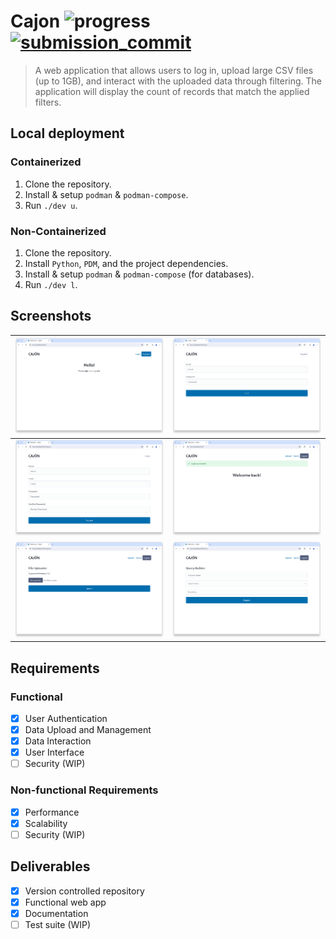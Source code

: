 # Cajon ![progress](https://img.shields.io/badge/Progress-98%25-teal) [![submission_commit](https://img.shields.io/badge/Submission%20Commit-5fa47b4-brown)](https://github.com/yozachar/task-flask-app/tree/5fa47b4fb7622256099338f5698dcbd2a4865b0a)

> A web application that allows users to log in, upload large CSV files (up to 1GB), and interact with the uploaded data through filtering. The application will display the count of records that match the applied filters.

## Local deployment

### Containerized

1. Clone the repository.
2. Install & setup `podman` & `podman-compose`.
3. Run `./dev u`.

### Non-Containerized

1. Clone the repository.
2. Install `Python`, `PDM`, and the project dependencies.
3. Install & setup `podman` & `podman-compose` (for databases).
4. Run `./dev l`.

## Screenshots

| ![1][1] | ![2][2] |
| ------- | ------- |
| ![3][3] | ![4][4] |
| ![5][5] | ![6][6] |

[1]: ./screenshots/Screenshot_from_2024-07-24_12-24-07.png
[2]: ./screenshots/Screenshot_from_2024-07-24_12-24-13.png
[3]: ./screenshots/Screenshot_from_2024-07-24_12-24-19.png
[4]: ./screenshots/Screenshot_from_2024-07-24_12-24-33.png
[5]: ./screenshots/Screenshot_from_2024-07-24_12-24-41.png
[6]: ./screenshots/Screenshot_from_2024-07-24_12-24-50.png

## Requirements

### Functional

- [x] User Authentication
- [x] Data Upload and Management
- [x] Data Interaction
- [x] User Interface
- [ ] Security (WIP)

### Non-functional Requirements

- [x] Performance
- [x] Scalability
- [ ] Security (WIP)

## Deliverables

- [x] Version controlled repository
- [x] Functional web app
- [x] Documentation
- [ ] Test suite (WIP)
